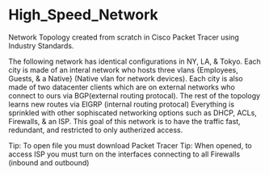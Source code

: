 # High_Speed_Network
Network Topology created from scratch in Cisco Packet Tracer using Industry Standards.

The following network has identical configurations in NY, LA, & Tokyo. 
Each city is made of an interal network who hosts three vlans {Employees, Guests, & a Native} (Native vlan for network devices).
Each city is also made of two datacenter clients which are on external networks who connect to ours via BGP(external routing protocal).
The rest of the topology learns new routes via EIGRP (internal routing protocal)
Everything is sprinkled with other sophiscated networking options such as DHCP, ACLs, Firewalls, & an ISP.
This goal of this network is to have the traffic fast, redundant, and restricted to only autherized access.

Tip: To open file you must download Packet Tracer
Tip: When opened, to access ISP you must turn on the interfaces connecting to all Firewalls (inbound and outbound)
